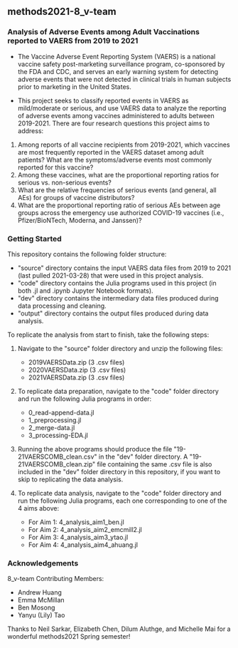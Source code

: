 ## methods2021-8_v-team

### Analysis of Adverse Events among Adult Vaccinations reported to VAERS from 2019 to 2021

- The Vaccine Adverse Event Reporting System (VAERS) is a national vaccine safety post-marketing surveillance program, co-sponsored by the FDA and CDC, and serves an early warning system for detecting adverse events that were not detected in clinical trials in human subjects prior to marketing in the United States.

- This project seeks to classify reported events in VAERS as mild/moderate or serious, and use VAERS data to analyze the reporting of adverse events among vaccines administered to adults between 2019-2021. There are four research questions this project aims to address:

1. Among reports of all vaccine recipients from 2019-2021, which vaccines are most frequently reported in the VAERS dataset among adult patients? What are the symptoms/adverse events most commonly reported for this vaccine? 
2. Among these vaccines, what are the proportional reporting ratios for serious vs. non-serious events?
3. What are the relative frequencies of serious events (and general, all AEs) for groups of vaccine distributors?
4. What are the proportional reporting ratio of serious AEs between age groups across the emergency use authorized COVID-19 vaccines (i.e., Pfizer/BioNTech, Moderna, and Janssen)?

### Getting Started
This repository contains the following folder structure:
- "source" directory contains the input VAERS data files from 2019 to 2021 (last pulled 2021-03-28) that were used in this project analysis.
- "code" directory contains the Julia programs used in this project (in both .jl and .ipynb Jupyter Notebook formats).
- "dev" directory contains the intermediary data files produced during data processing and cleaning.
- "output" directory contains the output files produced during data analysis.

To replicate the analysis from start to finish, take the following steps:

1. Navigate to the "source" folder directory and unzip the following files:
    - 2019VAERSData.zip (3 .csv files)
    - 2020VAERSData.zip (3 .csv files)
    - 2021VAERSData.zip (3 .csv files)

2. To replicate data preparation, navigate to the "code" folder directory and run the following Julia programs in order:
    - 0_read-append-data.jl
    - 1_preprocessing.jl
    - 2_merge-data.jl
    - 3_processing-EDA.jl
    
3. Running the above programs should produce the file "19-21VAERSCOMB_clean.csv" in the "dev" folder directory. A "19-21VAERSCOMB_clean.zip" file containing the same .csv file is also included in the "dev" folder directory in this repository, if you want to skip to replicating the data analysis.

4. To replicate data analysis, navigate to the "code" folder directory and run the following Julia programs, each one corresponding to one of the 4 aims above:
    - For Aim 1: 4_analysis_aim1_ben.jl
    - For Aim 2: 4_analysis_aim2_emcmill2.jl
    - For Aim 3: 4_analysis_aim3_ytao.jl
    - For Aim 4: 4_analysis_aim4_ahuang.jl

### Acknowledgements
8_v-team Contributing Members:
- Andrew Huang
- Emma McMillan
- Ben Mosong
- Yanyu (Lily) Tao

Thanks to Neil Sarkar, Elizabeth Chen, Dilum Aluthge, and Michelle Mai for a wonderful methods2021 Spring semester!